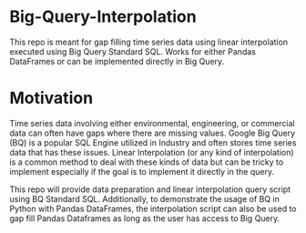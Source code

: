 # Big-Query-Interpolation

This repo is meant for gap filling time series data using linear interpolation executed using Big Query Standard SQL. Works for either Pandas DataFrames or can be implemented directly in Big Query.

# Motivation

Time series data involving either environmental, engineering, or commercial data can often have gaps where there are missing values. Google Big Query (BQ) is a popular SQL Engine utilized in Industry and often stores time series data that has these issues. Linear Interpolation (or any kind of interpolation) is a common method to deal with these kinds of data but can be tricky to implement especially if the goal is to implement it directly in the query. 

This repo will provide data preparation and linear interpolation query script using BQ Standard SQL. Additionally, to demonstrate the usage of BQ in Python with Pandas DataFrames, the interpolation script can also be used to gap fill Pandas Dataframes as long as the user has access to Big Query. 
